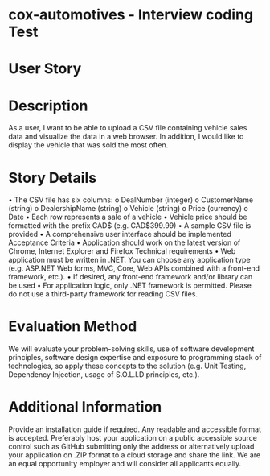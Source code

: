 # cox-automotives - Interview coding Test

# User Story

# Description
As a user, I want to be able to upload a CSV file containing vehicle sales data and visualize the data in a web browser. In addition, I would like to display the vehicle that was sold the most often. 

# Story Details
•	The CSV file has six columns:
o	DealNumber (integer)
o	CustomerName (string)
o	DealershipName (string)
o	Vehicle (string)
o	Price (currency)
o	Date
•	Each row represents a sale of a vehicle
•	Vehicle price should be formatted with the prefix CAD$ (e.g. CAD$399.99) 
•	A sample CSV file is provided
•	A comprehensive user interface should be implemented
Acceptance Criteria
•	Application should work on the latest version of Chrome, Internet Explorer and Firefox
Technical requirements 
•	Web application must be written in .NET. You can choose any application type (e.g. ASP.NET Web forms, MVC, Core, Web APIs combined with a front-end framework, etc.).
•	If desired, any front-end framework and/or library can be used 
•	For application logic, only .NET framework is permitted. Please do not use a third-party framework for reading CSV files. 

# Evaluation Method
We will evaluate your problem-solving skills, use of software development principles, software design expertise and exposure to programming stack of technologies, so apply these concepts to the solution (e.g. Unit Testing, Dependency Injection, usage of S.O.L.I.D principles, etc.).

# Additional Information
Provide an installation guide if required. Any readable and accessible format is accepted.
Preferably host your application on a public accessible source control such as GitHub submitting only the address or alternatively upload your application on .ZIP format to a cloud storage and share the link. 
We are an equal opportunity employer and will consider all applicants equally.
